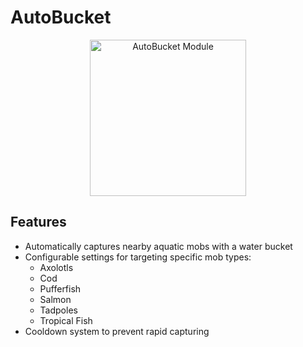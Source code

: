 # AutoBucket

<p align="center">
    <img src="https://i.ibb.co/Q7BzrDL/image.png" alt="AutoBucket Module" border="0" width="250">
  </a>
</p>

## Features

- Automatically captures nearby aquatic mobs with a water bucket
- Configurable settings for targeting specific mob types:
  - Axolotls
  - Cod
  - Pufferfish
  - Salmon
  - Tadpoles
  - Tropical Fish
- Cooldown system to prevent rapid capturing
